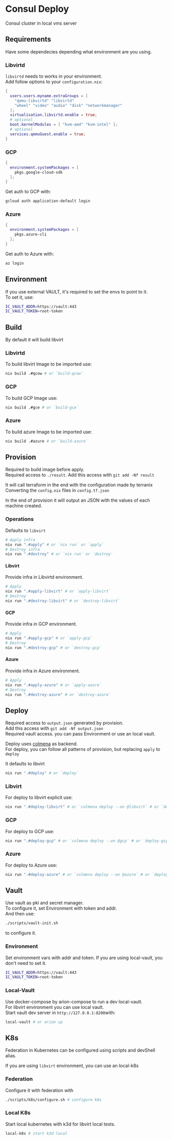 # Consul Deploy

Consul cluster in local vms server

## Requirements

Have some dependecies depending what environment are you using.

### Libvirtd
`libvirtd` needs to works in your environment.  
Add follow options to your `configuration.nix`:  
``` nix
{
  users.users.myname.extraGroups = [
    "qemu-libvirtd" "libvirtd" 
    "wheel" "video" "audio" "disk" "networkmanager"
  ]; 
  virtualisation.libvirtd.enable = true;
  # optional
  boot.kernelModules = [ "kvm-amd" "kvm-intel" ];
  # optional
  services.qemuGuest.enable = true;
}
```

### GCP
``` nix
{
  environment.systemPackages = [
    pkgs.google-cloud-sdk 
  ];
}
```

Get auth to GCP with:  
``` bash
gcloud auth application-default login
```

### Azure
``` nix
{
  environment.systemPackages = [
    pkgs.azure-cli 
  ];
}
```

Get auth to Azure with:  
``` bash
az login
```

## Environment

If you use external VAULT, it's required to set the envs to point to it.  
To set it, use:  

``` bash
IC_VAULT_ADDR=https://vault:443
IC_VAULT_TOKEN=root-token
```

## Build

By default it will build libvirt  

### Libvirtd
To build libvirt Image to be imported use:  
``` bash
nix build .#qcow # or `build-qcow`
```

### GCP
To build GCP Image use:  
``` bash
nix build .#gce # or `build-gce`
```

### Azure
To build azure Image to be imported use:  
``` bash
nix build .#azure # or `build-azure`
```

## Provision
Required to build image before apply.  
Required access to `./result`. Add this access with `git add -Nf result`  

It will call terraform in the end with the configuration made by terranix  
Converting the `config.nix` files in `config.tf.json`  

In the end of provision it will output an JSON with the values of each machine created.  

### Operations
Defaults to `libvirt`  
``` bash
# Apply infra
nix run ".#apply" # or `nix run` or `apply`
# Destroy infra
nix run ".#destroy" # or `nix run` or `destroy`
```

#### Libvirt
Provide infra in Libvirtd environment.  
``` bash
# Apply
nix run ".#apply-libvirt" # or `apply-libvirt`
# Destroy
nix run ".#destroy-libvirt" # or `destroy-libvirt`
```

#### GCP
Provide infra in GCP environment.  
``` bash
# Apply
nix run ".#apply-gcp" # or `apply-gcp`
# Destroy
nix run ".#destroy-gcp" # or `destroy-gcp`
```

#### Azure
Provide infra in Azure environment.  
``` bash
# Apply
nix run ".#apply-azure" # or `apply-azure`
# Destroy
nix run ".#destroy-azure" # or `destroy-azure`
```

## Deploy
Required access to `output.json` generated by provision.  
Add this access with `git add -Nf output.json`  
Required vault access. you can pass Environment or use an local vault.  

Deploy uses [colmena](https://github.com/zhaofengli/colmena) as backend.  
For deploy, you can follow all patterns of provision, but replacing `apply` to `deploy`  

It defaults to libvirt  
``` bash
nix run ".#deploy" # or `deploy`
```

### Libvirt
For deploy to libvirt explicit use:  
``` bash
nix run ".#deploy-libvirt" # or `colmena deploy --on @libvirt` # or `deploy-libvirt`
```

### GCP
For deploy to GCP use:
``` bash
nix run ".#deploy-gcp" # or `colmena deploy --on @gcp` # or `deploy-gcp`
```

### Azure
For deploy to Azure use:
``` bash
nix run ".#deploy-azure" # or `colmena deploy --on @azure` # or `deploy-azure`
```

## Vault
Use vault as pki and secret manager.  
To configure it, set Environment with token and addr.  
And then use:  
``` bash
./scripts/vault-init.sh
```
to configure it.  

### Environment
Set environment vars with addr and token. If you are using local-vault, you don't need to set it.  
``` bash
IC_VAULT_ADDR=https://vault:443
IC_VAULT_TOKEN=root-token
```

### Local-Vault
Use docker-compose by arion-compose to run a dev local-vault.  
For libvirt environment you can use local vault.  
Start vault dev server in `http://127.0.0.1:8200`with:  
``` bash
local-vault # or arion up
```

## K8s
Federation in Kubernetes can be configured using scripts and devShell alias.

If you are using `libvirt` environment, you can use an local-k8s

### Federation
Configure it with federation with
``` bash
./scripts/k8s/configure.sh # configure k8s
```

### Local K8s
Start local kubernetes with k3d for libvirt local tests.
``` bash
local-k8s # start k3d local
```
